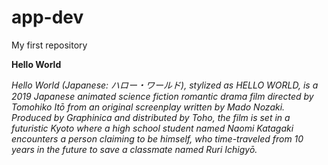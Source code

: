 # app-dev
My first repository

**Hello World**

*Hello World (Japanese: ハロー・ワールド), stylized as HELLO WORLD, is a 2019 Japanese animated science fiction romantic drama film directed by Tomohiko Itō from an original screenplay written by Mado Nozaki. Produced by Graphinica and distributed by Toho, the film is set in a futuristic Kyoto where a high school student named Naomi Katagaki encounters a person claiming to be himself, who time-traveled from 10 years in the future to save a classmate named Ruri Ichigyō.* 

